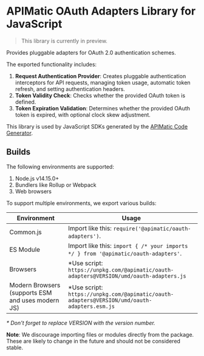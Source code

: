 # APIMatic OAuth Adapters Library for JavaScript

> This library is currently in preview.

Provides pluggable adapters for OAuth 2.0 authentication schemes.

The exported functionality includes:

1. **Request Authentication Provider**: Creates pluggable authentication interceptors for API requests, managing token usage, automatic token refresh, and setting authentication headers.
2. **Token Validity Check**: Checks whether the provided OAuth token is defined.
3. **Token Expiration Validation**: Determines whether the provided OAuth token is expired, with optional clock skew adjustment.

This library is used by JavaScript SDKs generated by the [APIMatic Code Generator](http://www.apimatic.io).

## Builds

The following environments are supported:

1. Node.js v14.15.0+
2. Bundlers like Rollup or Webpack
3. Web browsers

To support multiple environments, we export various builds:

| Environment | Usage |  
| --- | --- |  
| Common.js | Import like this: `require('@apimatic/oauth-adapters')`. |  
| ES Module | Import like this: `import { /* your imports */ } from '@apimatic/oauth-adapters'`. |  
| Browsers | *Use script: `https://unpkg.com/@apimatic/oauth-adapters@VERSION/umd/oauth-adapters.js` |  
| Modern Browsers (supports ESM and uses modern JS) | *Use script: `https://unpkg.com/@apimatic/oauth-adapters@VERSION/umd/oauth-adapters.esm.js` |  

_* Don't forget to replace VERSION with the version number._

**Note**: We discourage importing files or modules directly from the package. These are likely to change in the future and should not be considered stable.
